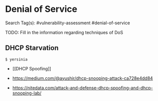 # Denial of Service

Search Tag(s): #vulnerability-assessment #denial-of-service

TODO: Fill in the information regarding techniques of DoS

## DHCP Starvation

```
$ yersinia
```

- [[DHCP Spoofing]]

- https://medium.com/@ayushir/dhcp-snooping-attack-ca728e4dd84

- https://nitedata.com/attack-and-defense-dhcp-spoofing-and-dhcp-snooping-lab/